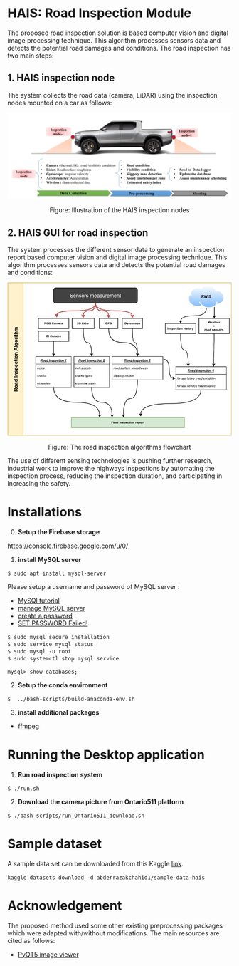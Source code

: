 #  HAIS: Road Inspection Module  

The proposed road inspection solution is based computer vision and digital image processing technique. This algorithm   processes sensors data  and detects the potential road damages and conditions. The road inspection has two main steps:
## 1. HAIS inspection node
The system collects the road data (camera, LiDAR) using the inspection nodes mounted on a car as follows: 

<p align="center">
<img  src="files/hais-system.png" alt="alt text" width="512" >
 </p>
<p align="center">
Figure: Illustration of the HAIS inspection nodes
</p>

##  2. HAIS GUI for road inspection
The system processes the different sensor data to generate an inspection report based computer vision and digital image processing technique. This algorithm   processes sensors data  and detects the potential road damages and conditions:
<p align="center">
<img  src="files/HAIS-Algorithm-Flowchart.jpg" alt="alt text" width="512" >
</p>
<p align="center">
Figure: The road inspection algorithms flowchart
</p>


The use of different sensing technologies is pushing further research, industrial work to improve  the highways inspections by automating the inspection process, reducing the inspection duration, and participating in increasing the safety. 


# Installations
0. **Setup the Firebase storage**

https://console.firebase.google.com/u/0/

1. **install MySQL server**

```
$ sudo apt install mysql-server
```
Please setup a username and password of MySQL server :
-  [ MySQl tutorial](https://www.youtube.com/watch?v=TG6WAnyeDRw)
-  [  manage MySQL server](https://www.youtube.com/watch?v=TG6WAnyeDRw)
-  [create a password](https://linuxhint.com/change-mysql-root-password-ubuntu/)
- [SET PASSWORD Failed!](https://www.nixcraft.com/t/mysql-failed-error-set-password-has-no-significance-for-user-root-localhost-as-the-authentication-method-used-doesnt-store-authentication-data-in-the-mysql-server-please-consider-using-alter-user/4233)

```
$ sudo mysql_secure_installation
$ sudo service mysql status
$ sudo mysql -u root
$ sudo systemctl stop mysql.service

```
```
mysql> show databases;

```


2. **Setup the conda environment**
```
$  ../bash-scripts/build-anaconda-env.sh
```

3. **install additional packages**
-  [ffmpeg](https://ffmpeg.org/download.html)


# Running the Desktop application
1. **Run road inspection system**
```
$ ./run.sh
```

2. **Download the camera picture from Ontario511 platform**
```
$ ./bash-scripts/run_Ontario511_download.sh
```


#  Sample dataset 

 A sample data set can be downloaded from this Kaggle [link](https://www.kaggle.com/datasets/abderrazakchahid1/sample-data-hais).

```
kaggle datasets download -d abderrazakchahid1/sample-data-hais
```

# Acknowledgement

The proposed method used some other existing preprocessing packages which were adapted with/without modifications. The main resources are cited as follows:
* [PyQT5 image viewer](https://gist.github.com/acbetter/32c575803ec361c3e82064e60db4e3e0)
